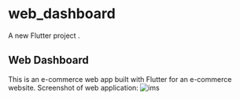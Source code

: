 # web_dashboard

A new Flutter project .

## Web Dashboard
This is an e-commerce web app built with Flutter for an e-commerce website.
Screenshot of web application:
![ims](https://user-images.githubusercontent.com/56448015/181819962-a518bf62-567d-45fa-a2c2-475a8b9373e4.png)
